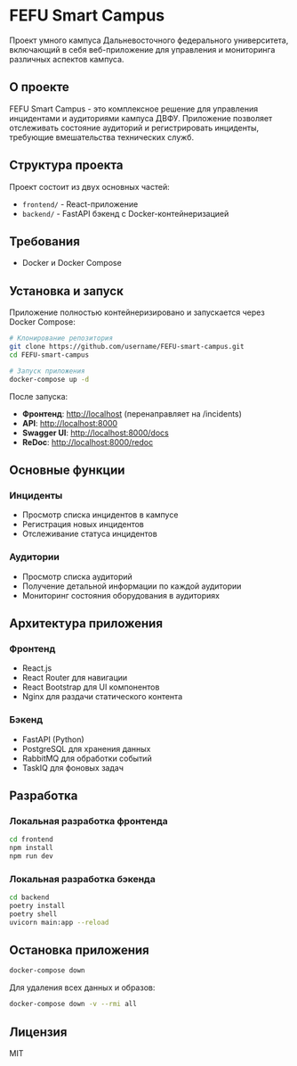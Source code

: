 # FEFU Smart Campus

Проект умного кампуса Дальневосточного федерального университета, включающий в себя веб-приложение для управления и мониторинга различных аспектов кампуса.

## О проекте

FEFU Smart Campus - это комплексное решение для управления инцидентами и аудиториями кампуса ДВФУ. Приложение позволяет отслеживать состояние аудиторий и регистрировать инциденты, требующие вмешательства технических служб.

## Структура проекта

Проект состоит из двух основных частей:
- `frontend/` - React-приложение
- `backend/` - FastAPI бэкенд с Docker-контейнеризацией

## Требования

- Docker и Docker Compose

## Установка и запуск

Приложение полностью контейнеризировано и запускается через Docker Compose:

```bash
# Клонирование репозитория
git clone https://github.com/username/FEFU-smart-campus.git
cd FEFU-smart-campus

# Запуск приложения
docker-compose up -d
```

После запуска:
- **Фронтенд**: [http://localhost](http://localhost) (перенаправляет на /incidents)
- **API**: [http://localhost:8000](http://localhost:8000)
- **Swagger UI**: [http://localhost:8000/docs](http://localhost:8000/docs)
- **ReDoc**: [http://localhost:8000/redoc](http://localhost:8000/redoc)

## Основные функции

### Инциденты
- Просмотр списка инцидентов в кампусе
- Регистрация новых инцидентов
- Отслеживание статуса инцидентов

### Аудитории
- Просмотр списка аудиторий
- Получение детальной информации по каждой аудитории
- Мониторинг состояния оборудования в аудиториях

## Архитектура приложения

### Фронтенд
- React.js
- React Router для навигации
- React Bootstrap для UI компонентов
- Nginx для раздачи статического контента

### Бэкенд
- FastAPI (Python)
- PostgreSQL для хранения данных
- RabbitMQ для обработки событий
- TaskIQ для фоновых задач

## Разработка

### Локальная разработка фронтенда

```bash
cd frontend
npm install
npm run dev
```

### Локальная разработка бэкенда

```bash
cd backend
poetry install
poetry shell
uvicorn main:app --reload
```

## Остановка приложения

```bash
docker-compose down
```

Для удаления всех данных и образов:
```bash
docker-compose down -v --rmi all
```

## Лицензия

MIT 